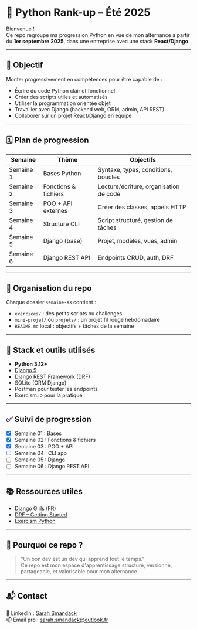 # 🚀 Python Rank-up – Été 2025

Bienvenue !  
Ce repo regroupe ma progression Python en vue de mon alternance à partir du **1er septembre 2025**, dans une entreprise avec une stack **React/Django**.

---

## 🎯 Objectif

Monter progressivement en compétences pour être capable de :
- Écrire du code Python clair et fonctionnel
- Créer des scripts utiles et automatisés
- Utiliser la programmation orientée objet
- Travailler avec Django (backend web, ORM, admin, API REST)
- Collaborer sur un projet React/Django en équipe

---

## 🗓️ Plan de progression

| Semaine | Thème | Objectifs |
|--------|-------|-----------|
| Semaine 1 | Bases Python | Syntaxe, types, conditions, boucles |
| Semaine 2 | Fonctions & fichiers | Lecture/écriture, organisation de code |
| Semaine 3 | POO + API externes | Créer des classes, appels HTTP |
| Semaine 4 | Structure CLI | Script structuré, gestion de tâches |
| Semaine 5 | Django (base) | Projet, modèles, vues, admin |
| Semaine 6 | Django REST API | Endpoints CRUD, auth, DRF

---

## 📁 Organisation du repo

Chaque dossier `semaine-XX` contient :
- `exercices/` : des petits scripts ou challenges
- `mini-projet/` ou `projets/` : un projet fil rouge hebdomadaire
- `README.md` local : objectifs + tâches de la semaine

---

## 🧰 Stack et outils utilisés

- **Python 3.12+**
- [Django 5](https://docs.djangoproject.com/fr/5.0/)
- [Django REST Framework (DRF)](https://www.django-rest-framework.org/)
- SQLite (ORM Django)
- Postman pour tester les endpoints
- Exercism.io pour la pratique

---

## ✅ Suivi de progression

- [X] Semaine 01 : Bases
- [X] Semaine 02 : Fonctions & fichiers
- [X] Semaine 03 : POO + API
- [ ] Semaine 04 : CLI app
- [ ] Semaine 05 : Django
- [ ] Semaine 06 : Django REST API

---

## 📚 Ressources utiles

- [Django Girls (FR)](https://tutorial.djangogirls.org/fr/)
- [DRF – Getting Started](https://www.django-rest-framework.org/tutorial/quickstart/)
- [Exercism Python](https://exercism.io/tracks/python)

---

## 🧠 Pourquoi ce repo ?

> "Un bon dev est un dev qui apprend tout le temps."  
Ce repo est mon espace d'apprentissage structuré, versionné, partageable, et valorisable pour mon alternance.

---

## 📬 Contact

💼 LinkedIn : [Sarah Smandack](https://www.linkedin.com/in/sarah-smandack)  
📫 Email pro : sarah.smandack@outlook.fr 